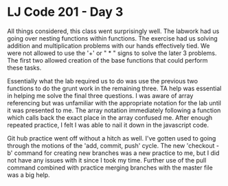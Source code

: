  # LJ Code 201 - Day 3

All things considered, this class went surprisingly well. The labwork had us going over nesting functions within functions. The exercise had us solving addition and multiplication problems with our hands effectively tied. We were not allowed to use the '+' or " * " signs to solve the later 3 problems. The first two allowed creation of the base functions that could perform these tasks.

Essentially what the lab required us to do was use the previous two functions to do the grunt work in the remaining three. TA help was essential in helping me solve the final three questions. I was aware of array referencing but was unfamiliar with the appropriate notation for the lab until it was presented to me. The array notation immediately following a function which calls back the exact place in the array confused me. After enough repeated practice, I felt I was able to nail it down in the javascript code.

Git hub practice went off without a hitch as well. I've gotten used to going through the motions of the 'add, commit, push' cycle. The new 'checkout -b' command for creating new branches was a new practice to me, but I did not have any issues with it since I took my time. Further use of the pull command combined with practice merging branches with the master file was a big help.
